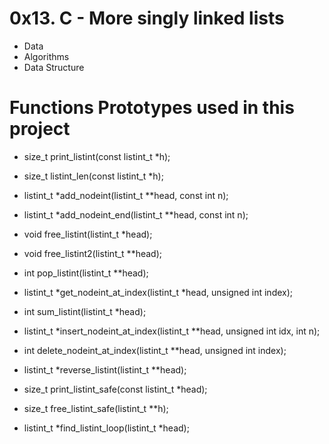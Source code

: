 # 0x13. C - More singly linked lists  
- Data  
- Algorithms  
- Data Structure  
# Functions Prototypes used in this project  
- size_t print_listint(const listint_t *h);

- size_t listint_len(const listint_t *h);

- listint_t *add_nodeint(listint_t **head, const int n);

- listint_t *add_nodeint_end(listint_t **head, const int n);

- void free_listint(listint_t *head);

- void free_listint2(listint_t **head);

- int pop_listint(listint_t **head);

- listint_t *get_nodeint_at_index(listint_t *head, unsigned int index);

- int sum_listint(listint_t *head);

- listint_t *insert_nodeint_at_index(listint_t **head, unsigned int idx, int n);

- int delete_nodeint_at_index(listint_t **head, unsigned int index);

- listint_t *reverse_listint(listint_t **head);

- size_t print_listint_safe(const listint_t *head);

- size_t free_listint_safe(listint_t **h);

- listint_t *find_listint_loop(listint_t *head);
